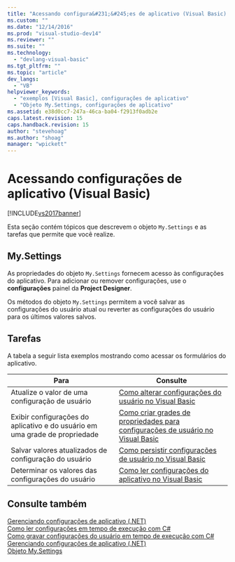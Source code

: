 ```yaml
---
title: "Acessando configura&#231;&#245;es de aplicativo (Visual Basic) | Microsoft Docs"
ms.custom: ""
ms.date: "12/14/2016"
ms.prod: "visual-studio-dev14"
ms.reviewer: ""
ms.suite: ""
ms.technology: 
  - "devlang-visual-basic"
ms.tgt_pltfrm: ""
ms.topic: "article"
dev_langs: 
  - "VB"
helpviewer_keywords: 
  - "exemplos [Visual Basic], configurações de aplicativo"
  - "Objeto My.Settings, configurações de aplicativo"
ms.assetid: e38d0cc7-247a-46ca-ba04-f2913f0adb2e
caps.latest.revision: 15
caps.handback.revision: 15
author: "stevehoag"
ms.author: "shoag"
manager: "wpickett"
---
```

# Acessando configura&#231;&#245;es de aplicativo (Visual Basic)
[!INCLUDE[vs2017banner](../../../../csharp/includes/vs2017banner.md)]

Esta seção contém tópicos que descrevem o objeto `My.Settings` e as tarefas que permite que você realize.  
  
## My.Settings  
 As propriedades do objeto `My.Settings` fornecem acesso às configurações do aplicativo.  Para adicionar ou remover configurações, use o  **configurações** painel da  **Project Designer**.  
  
 Os métodos do objeto `My.Settings` permitem a você salvar as configurações do usuário atual ou reverter as configurações do usuário para os últimos valores salvos.  
  
## Tarefas  
 A tabela a seguir lista exemplos mostrando como acessar os formulários do aplicativo.  
  
|Para|Consulte|  
|----------|--------------|  
|Atualize o valor de uma configuração de usuário|[Como alterar configurações do usuário no Visual Basic](../Topic/How%20to:%20Change%20User%20Settings%20in%20Visual%20Basic.md)|  
|Exibir configurações do aplicativo e do usuário em uma grade de propriedade|[Como criar grades de propriedades para configurações de usuário no Visual Basic](../../../../visual-basic/developing-apps/programming/app-settings/how-to-create-property-grids-for-user-settings.md)|  
|Salvar valores atualizados de configuração do usuário|[Como persistir configurações de usuário no Visual Basic](../../../../visual-basic/developing-apps/programming/app-settings/how-to-persist-user-settings.md)|  
|Determinar os valores das configurações do usuário|[Como ler configurações do aplicativo no Visual Basic](../../../../visual-basic/developing-apps/programming/app-settings/how-to-read-application-settings.md)|  
  
## Consulte também  
 [Gerenciando configurações de aplicativo \(.NET\)](/visual-studio/ide/managing-application-settings-dotnet)   
 [Como ler configurações em tempo de execução com C\#](../Topic/How%20To:%20Read%20Settings%20at%20Run%20Time%20With%20C%23.md)   
 [Como gravar configurações do usuário em tempo de execução com C\#](../Topic/How%20To:%20Write%20User%20Settings%20at%20Run%20Time%20with%20C%23.md)   
 [Gerenciando configurações de aplicativo \(.NET\)](/visual-studio/ide/managing-application-settings-dotnet)   
 [Objeto My.Settings](../../../../visual-basic/language-reference/objects/my-settings-object.md)